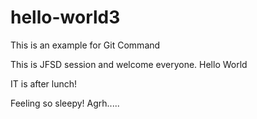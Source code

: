# hello-world3
This is an example for Git Command

This is JFSD session and welcome everyone. Hello World

IT is after lunch!

Feeling so sleepy! Agrh.....
